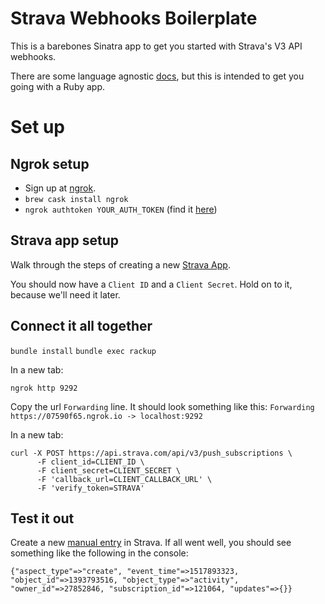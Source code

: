 # Strava Webhooks Boilerplate

This is a barebones Sinatra app to get you started with Strava's V3 API webhooks.

There are some language agnostic [docs](https://developers.strava.com/docs/webhooks/), but this is intended to get you going with a Ruby app.

# Set up

## Ngrok setup

* Sign up at [ngrok](https://ngrok.com/).
* `brew cask install ngrok`
* `ngrok authtoken YOUR_AUTH_TOKEN` (find it [here](https://dashboard.ngrok.com/get-started))

## Strava app setup

Walk through the steps of creating a new [Strava App](https://www.strava.com/settings/api).

You should now have a `Client ID` and a `Client Secret`. Hold on to it, because we'll need it later.

## Connect it all together

`bundle install`
`bundle exec rackup`

In a new tab:

`ngrok http 9292`

Copy the url `Forwarding` line. It should look something like this: `Forwarding https://07590f65.ngrok.io -> localhost:9292`

In a new tab:

```
curl -X POST https://api.strava.com/api/v3/push_subscriptions \
      -F client_id=CLIENT_ID \
      -F client_secret=CLIENT_SECRET \
      -F 'callback_url=CLIENT_CALLBACK_URL' \
      -F 'verify_token=STRAVA'
```

## Test it out

Create a new [manual entry](https://www.strava.com/upload/manual) in Strava.
If all went well, you should see something like the following in the console:

`{"aspect_type"=>"create", "event_time"=>1517893323, "object_id"=>1393793516, "object_type"=>"activity", "owner_id"=>27852846, "subscription_id"=>121064, "updates"=>{}}`